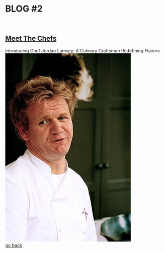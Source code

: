 # **BLOG #2**

<br>

## [Meet The Chefs](#)
Introducing Chef Jordan Lamsey: A Culinary Craftsman Redefining Flavors
<br>
![gordon](gordon.jpg)
<br>
[go back](https://njit-wis.github.io/coffee_site/blog)

